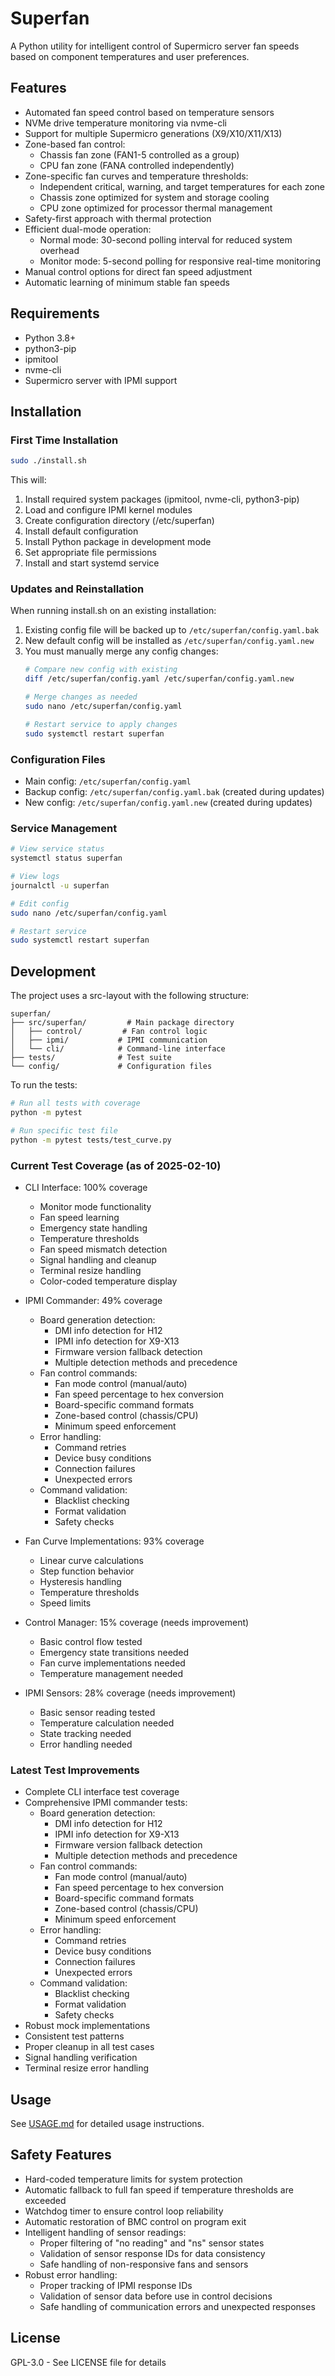 # Superfan

A Python utility for intelligent control of Supermicro server fan speeds based on component temperatures and user preferences.

## Features

- Automated fan speed control based on temperature sensors
- NVMe drive temperature monitoring via nvme-cli
- Support for multiple Supermicro generations (X9/X10/X11/X13)
- Zone-based fan control:
  * Chassis fan zone (FAN1-5 controlled as a group)
  * CPU fan zone (FANA controlled independently)
- Zone-specific fan curves and temperature thresholds:
  * Independent critical, warning, and target temperatures for each zone
  * Chassis zone optimized for system and storage cooling
  * CPU zone optimized for processor thermal management
- Safety-first approach with thermal protection
- Efficient dual-mode operation:
  * Normal mode: 30-second polling interval for reduced system overhead
  * Monitor mode: 5-second polling for responsive real-time monitoring
- Manual control options for direct fan speed adjustment
- Automatic learning of minimum stable fan speeds

## Requirements

- Python 3.8+
- python3-pip
- ipmitool
- nvme-cli
- Supermicro server with IPMI support

## Installation

### First Time Installation

```bash
sudo ./install.sh
```

This will:
1. Install required system packages (ipmitool, nvme-cli, python3-pip)
2. Load and configure IPMI kernel modules
3. Create configuration directory (/etc/superfan)
4. Install default configuration
5. Install Python package in development mode
6. Set appropriate file permissions
7. Install and start systemd service

### Updates and Reinstallation

When running install.sh on an existing installation:
1. Existing config file will be backed up to `/etc/superfan/config.yaml.bak`
2. New default config will be installed as `/etc/superfan/config.yaml.new`
3. You must manually merge any config changes:
   ```bash
   # Compare new config with existing
   diff /etc/superfan/config.yaml /etc/superfan/config.yaml.new
   
   # Merge changes as needed
   sudo nano /etc/superfan/config.yaml
   
   # Restart service to apply changes
   sudo systemctl restart superfan
   ```

### Configuration Files

- Main config: `/etc/superfan/config.yaml`
- Backup config: `/etc/superfan/config.yaml.bak` (created during updates)
- New config: `/etc/superfan/config.yaml.new` (created during updates)

### Service Management

```bash
# View service status
systemctl status superfan

# View logs
journalctl -u superfan

# Edit config
sudo nano /etc/superfan/config.yaml

# Restart service
sudo systemctl restart superfan
```

## Development

The project uses a src-layout with the following structure:

```
superfan/
├── src/superfan/         # Main package directory
│   ├── control/         # Fan control logic
│   ├── ipmi/           # IPMI communication
│   └── cli/            # Command-line interface
├── tests/              # Test suite
└── config/             # Configuration files
```

To run the tests:

```bash
# Run all tests with coverage
python -m pytest

# Run specific test file
python -m pytest tests/test_curve.py
```

### Current Test Coverage (as of 2025-02-10)

- CLI Interface: 100% coverage
  * Monitor mode functionality
  * Fan speed learning
  * Emergency state handling
  * Temperature thresholds
  * Fan speed mismatch detection
  * Signal handling and cleanup
  * Terminal resize handling
  * Color-coded temperature display

- IPMI Commander: 49% coverage
  * Board generation detection:
    - DMI info detection for H12
    - IPMI info detection for X9-X13
    - Firmware version fallback detection
    - Multiple detection methods and precedence
  * Fan control commands:
    - Fan mode control (manual/auto)
    - Fan speed percentage to hex conversion
    - Board-specific command formats
    - Zone-based control (chassis/CPU)
    - Minimum speed enforcement
  * Error handling:
    - Command retries
    - Device busy conditions
    - Connection failures
    - Unexpected errors
  * Command validation:
    - Blacklist checking
    - Format validation
    - Safety checks

- Fan Curve Implementations: 93% coverage
  * Linear curve calculations
  * Step function behavior
  * Hysteresis handling
  * Temperature thresholds
  * Speed limits

- Control Manager: 15% coverage (needs improvement)
  * Basic control flow tested
  * Emergency state transitions needed
  * Fan curve implementations needed
  * Temperature management needed

- IPMI Sensors: 28% coverage (needs improvement)
  * Basic sensor reading tested
  * Temperature calculation needed
  * State tracking needed
  * Error handling needed

### Latest Test Improvements

- Complete CLI interface test coverage
- Comprehensive IPMI commander tests:
  * Board generation detection:
    - DMI info detection for H12
    - IPMI info detection for X9-X13
    - Firmware version fallback detection
    - Multiple detection methods and precedence
  * Fan control commands:
    - Fan mode control (manual/auto)
    - Fan speed percentage to hex conversion
    - Board-specific command formats
    - Zone-based control (chassis/CPU)
    - Minimum speed enforcement
  * Error handling:
    - Command retries
    - Device busy conditions
    - Connection failures
    - Unexpected errors
  * Command validation:
    - Blacklist checking
    - Format validation
    - Safety checks
- Robust mock implementations
- Consistent test patterns
- Proper cleanup in all test cases
- Signal handling verification
- Terminal resize error handling

## Usage

See [USAGE.md](USAGE.md) for detailed usage instructions.

## Safety Features

- Hard-coded temperature limits for system protection
- Automatic fallback to full fan speed if temperature thresholds are exceeded
- Watchdog timer to ensure control loop reliability
- Automatic restoration of BMC control on program exit
- Intelligent handling of sensor readings:
  * Proper filtering of "no reading" and "ns" sensor states
  * Validation of sensor response IDs for data consistency
  * Safe handling of non-responsive fans and sensors
- Robust error handling:
  * Proper tracking of IPMI response IDs
  * Validation of sensor data before use in control decisions
  * Safe handling of communication errors and unexpected responses

## License

GPL-3.0 - See LICENSE file for details
